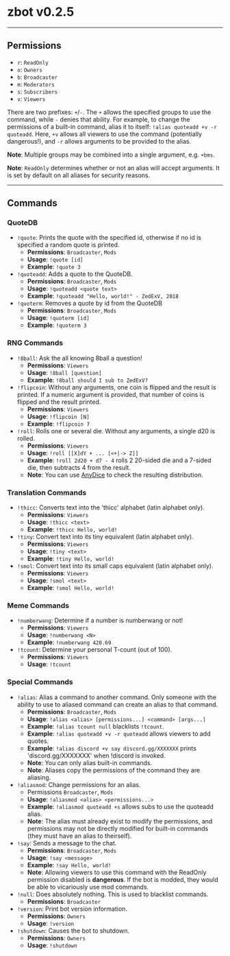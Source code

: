 # **zbot v0.2.5**

--------------------------------------------------------------------------------

## Permissions
- `r`: `ReadOnly`
- `o`: `Owners`
- `b`: `Broadcaster`
- `m`: `Moderators`
- `s`: `Subscribers`
- `v`: `Viewers`

There are two prefixes: `+`/`-`. The `+` allows the specified groups to use the command, while `-` denies that ability.
For example, to change the permissions of a built-in command,  alias it to itself: `!alias quoteadd +v -r quoteadd`.
Here, `+v` allows all viewers to use the command (potentially dangerous!), and `-r` allows arguments to be provided to the alias.

**Note**: Multiple groups may be combined into a single argument, e.g. `+bms`.

**Note**: `ReadOnly` determines whether or not an alias will accept arguments. It is set by default on all aliases for security reasons.

--------------------------------------------------------------------------------

## Commands

### QuoteDB
- `!quote`: Prints the quote with the specified id, otherwise if no id is specified a random quote is printed.
    - **Permissions**: `Broadcaster`, `Mods`
    - **Usage**: `!quote [id]`
    - **Example**: `!quote 3`
- `!quoteadd`: Adds a quote to the QuoteDB.
    - **Permissions**: `Broadcaster`, `Mods`
    - **Usage**: `!quoteadd <quote text>`
    - **Example**: `!quoteadd "Hello, world!" - ZedExV, 2018`
- `!quoterm`: Removes a quote by id from the QuoteDB
    - **Permissions**: `Broadcaster`, `Mods`
    - **Usage**: `!quoterm [id]`
    - **Example**: `!quoterm 3`

### RNG Commands
- `!8ball`: Ask the all knowing 8ball a question!
    - **Permissions**: `Viewers`
    - **Usage**: `!8ball [question]`
    - **Example**: `!8ball should I sub to ZedExV?`
- `!flipcoin`: Without any arguments, one coin is flipped and the result is printed. If a numeric argument is provided, that number of coins is flipped and the result printed.
    - **Permissions**: `Viewers`
    - **Usage**: `!flipcoin [N]`
    - **Example**: `!flipcoin 7`
- `!roll`: Rolls one or several die. Without any arguments, a single d20 is rolled.
    - **Permissions**: `Viewers`
    - **Usage**: `!roll [[X]dY + ... [<+|-> Z]]`
    - **Example**: `!roll 2d20 + d7 - 4` rolls 2 20-sided die and a 7-sided die, then subtracts 4 from the result.
    - **Note**: You can use [AnyDice](https://anydice.com/) to check the resulting distribution.

### Translation Commands
- `!thicc`: Converts text into the 'thicc' alphabet (latin alphabet only).
    - **Permissions**: `Viewers`
    - **Usage**: `!thicc <text>`
    - **Example**: `!thicc Hello, world!`
- `!tiny`: Convert text into its tiny equivalent (latin alphabet only).
    - **Permissions**: `Viewers`
    - **Usage**: `!tiny <text>`
    - **Example**: `!tiny Hello, world!`
- `!smol`: Convert text into its small caps equivalent (latin alphabet only).
    - **Permissions**: `Viewers`
    - **Usage**: `!smol <text>`
    - **Example**: `!smol Hello, world!`

### Meme Commands
- `!numberwang`: Determine if a number is numberwang or not!
    - **Permissions**: `Viewers`
    - **Usage**: `!numberwang <N>`
    - **Example**: `!numberwang 420.69`
- `!tcount`: Determine your personal T-count (out of 100).
    - **Permissions**: `Viewers`
    - **Usage**: `!tcount`

### Special Commands
- `!alias`: Alias a command to another command. Only someone with the ability to use to aliased command can create an alias to that command.
    - **Permissions**: `Broadcaster`, `Mods`
    - **Usage**: `!alias <alias> [permissions...] <command> [args...]`
    - **Example**: `!alias tcount null` blacklists `!tcount`.
    - **Example**: `!alias quoteadd +v -r quoteadd` allows viewers to add quotes.
    - **Example**: `!alias discord +v say discord.gg/XXXXXXX` prints 'discord.gg/XXXXXXX' when !discord is invoked.
    - **Note**: You can only alias built-in commands.
    - **Note**: Aliases copy the permissions of the command they are aliasing.
- `!aliasmod`: Change permissions for an alias.
    - Permissions `Broadcaster`, `Mods`
    - **Usage**: `!aliasmod <alias> <permissions...>`
    - **Example**: `!aliasmod quoteadd +s` allows subs to use the quoteadd alias.
    - **Note**: The alias must already exist to modify the permissions, and permissions may not be directly modified for built-in commands (they must have an alias to theirself).
- `!say`: Sends a message to the chat.
    - **Permissions**: `Broadcaster`, `Mods`
    - **Usage**: `!say <message>`
    - **Example**: `!say Hello, world!`
    - **Note**: Allowing viewers to use this command with the ReadOnly permission disabled is **dangerous**. If the bot is modded, they would be able to vicariously use mod commands.
- `!null`: Does absolutely nothing. This is used to blacklist commands.
    - **Permissions**: `Broadcaster`
- `!version`: Print bot version information.
    - **Permissions**: `Owners`
    - **Usage**: `!version`
- `!shutdown`: Causes the bot to shutdown.
    - **Permissions**: `Owners`
    - **Usage**: `!shutdown`
